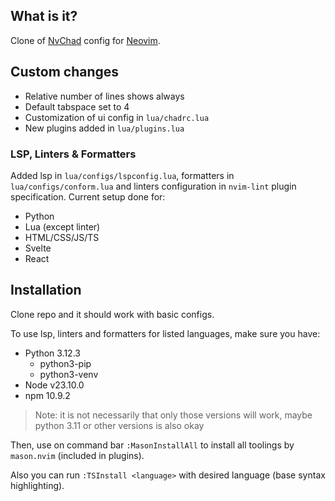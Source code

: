 ## What is it?

Clone of [NvChad](https://github.com/NvChad/NvChad/) config for [Neovim](https://github.com/neovim/neovim).

## Custom changes

- Relative number of lines shows always
- Default tabspace set to 4
- Customization of ui config in `lua/chadrc.lua`
- New plugins added in `lua/plugins.lua`

### LSP, Linters & Formatters
Added lsp in `lua/configs/lspconfig.lua`, formatters in `lua/configs/conform.lua` and linters configuration in `nvim-lint` plugin specification. Current setup done for:
- Python
- Lua (except linter)
- HTML/CSS/JS/TS
- Svelte
- React

## Installation

Clone repo and it should work with basic configs. 

To use lsp, linters and formatters for listed languages, make sure you have:
- Python 3.12.3
    - python3-pip
    - python3-venv
- Node v23.10.0
- npm 10.9.2

> Note: it is not necessarily that only those versions will work, maybe python 3.11 or other versions is also okay 

Then, use on command bar `:MasonInstallAll` to install all toolings by `mason.nvim` (included in plugins).

Also you can run `:TSInstall <language>` with desired language (base syntax highlighting).